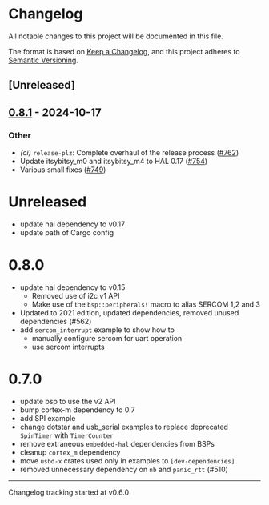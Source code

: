 # Changelog

All notable changes to this project will be documented in this file.

The format is based on [Keep a Changelog](https://keepachangelog.com/en/1.0.0/),
and this project adheres to [Semantic Versioning](https://semver.org/spec/v2.0.0.html).

## [Unreleased]

## [0.8.1](https://github.com/atsamd-rs/atsamd/compare/itsybitsy_m4-0.8.0...itsybitsy_m4-0.8.1) - 2024-10-17

### Other

- *(ci)* `release-plz`: Complete overhaul of the release process ([#762](https://github.com/atsamd-rs/atsamd/pull/762))
- Update itsybitsy_m0 and itsybitsy_m4 to HAL 0.17 ([#754](https://github.com/atsamd-rs/atsamd/pull/754))
- Various small fixes ([#749](https://github.com/atsamd-rs/atsamd/pull/749))
# Unreleased

- update hal dependency to v0.17
- update path of Cargo config

# 0.8.0

- update hal dependency to v0.15
  - Removed use of i2c v1 API
  - Make use of the `bsp::peripherals!` macro to alias SERCOM 1,2 and 3
- Updated to 2021 edition, updated dependencies, removed unused dependencies (#562)
- add `sercom_interrupt` example to show how to
  - manually configure sercom for uart operation
  - use sercom interrupts

# 0.7.0

- update bsp to use the v2 API
- bump cortex-m dependency to 0.7
- add SPI example
- change dotstar and usb_serial examples to replace deprecated `SpinTimer` with `TimerCounter`
- remove extraneous `embedded-hal` dependencies from BSPs
- cleanup `cortex_m` dependency
- move `usbd-x` crates used only in examples to `[dev-dependencies]`
- removed unnecessary dependency on `nb` and `panic_rtt` (#510)

---

Changelog tracking started at v0.6.0
